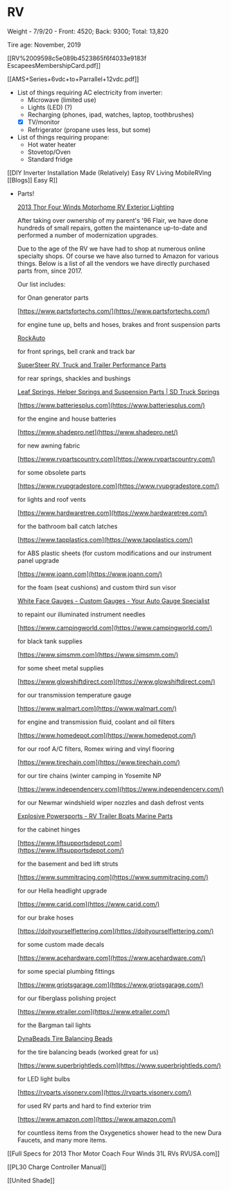 # RV

Weight - 7/9/20 - Front: 4520; Back: 9300; Total: 13,820

Tire age: November,  2019

[[RV%2009598c5e089b4523865f6f4033e9183f EscapeesMembershipCard.pdf]]

[[AMS+Series+6vdc+to+Parrallel+12vdc.pdf]]

- List of things requiring AC electricity from inverter:
    - Microwave (limited use)
    - Lights (LED) (?)
    - Recharging (phones, ipad, watches, laptop, toothbrushes)
    - [x]  TV/monitor
    - Refrigerator (propane uses less, but some)
- List of things requiring propane:
    - Hot water heater
    - Stovetop/Oven
    - Standard fridge

[[DIY  Inverter Installation Made (Relatively) Easy   RV Living   MobileRVing [[Blogs]] Easy R]]

- Parts!

    [2013 Thor Four Winds Motorhome RV Exterior Lighting](https://www.etrailer.com/rvextlt-2013_Thor_Four+Winds+Motorhome.htm)

    After taking over ownership of my parent's '96 Flair, we have done hundreds of small repairs, gotten the maintenance up-to-date and performed a number of modernization upgrades.

    Due to the age of the RV we have had to shop at numerous online specialty shops. Of course we have also turned to Amazon for various things. Below is a list of all the vendors we have directly purchased parts from, since 2017.

    Our list includes:

    for Onan generator parts

    [https://www.partsfortechs.com/](https://www.partsfortechs.com/)

    for engine tune up, belts and hoses, brakes and front suspension parts

    [RockAuto](https://www.rockauto.com)

    for front springs, bell crank and track bar

    [SuperSteer RV, Truck and Trailer Performance Parts](https://supersteerparts.com)

    for rear springs, shackles and bushings

    [Leaf Springs, Helper Springs and Suspension Parts | SD Truck Springs](https://www.sdtrucksprings.com)

    [https://www.batteriesplus.com](https://www.batteriesplus.com/)

    for the engine and house batteries

    [https://www.shadepro.net](https://www.shadepro.net/)

    for new awning fabric

    [https://www.rvpartscountry.com](https://www.rvpartscountry.com/)

    for some obsolete parts

    [https://www.rvupgradestore.com](https://www.rvupgradestore.com/)

    for lights and roof vents

    [https://www.hardwaretree.com](https://www.hardwaretree.com/)

    for the bathroom ball catch latches

    [https://www.tapplastics.com](https://www.tapplastics.com/)

    for ABS plastic sheets (for custom modifications and our instrument panel upgrade

    [https://www.joann.com](https://www.joann.com/)

    for the foam (seat cushions) and custom third sun visor

    [White Face Gauges - Custom Gauges - Your Auto Gauge Specialist](http://www.whitegauges.net/)

    to repaint our illuminated instrument needles

    [https://www.campingworld.com](https://www.campingworld.com/)

    for black tank supplies

    [https://www.simsmm.com](https://www.simsmm.com/)

    for some sheet metal supplies

    [https://www.glowshiftdirect.com](https://www.glowshiftdirect.com/)

    for our transmission temperature gauge

    [https://www.walmart.com](https://www.walmart.com/)

    for engine and transmission fluid, coolant and oil filters

    [https://www.homedepot.com](https://www.homedepot.com/)

    for our roof A/C filters, Romex wiring and vinyl flooring

    [https://www.tirechain.com](https://www.tirechain.com/)

    for our tire chains (winter camping in Yosemite NP

    [https://www.independencerv.com](https://www.independencerv.com/)

    for our Newmar windshield wiper nozzles and dash defrost vents

    [Explosive Powersports - RV Trailer Boats Marine Parts](http://www.explosivepowersports.com/)

    for the cabinet hinges

    [https://www.liftsupportsdepot.com](https://www.liftsupportsdepot.com/)

    for the basement and bed lift struts

    [https://www.summitracing.com](https://www.summitracing.com/)

    for our Hella headlight upgrade

    [https://www.carid.com](https://www.carid.com/)

    for our brake hoses

    [https://doityourselflettering.com](https://doityourselflettering.com/)

    for some custom made decals

    [https://www.acehardware.com](https://www.acehardware.com/)

    for some special plumbing fittings

    [https://www.griotsgarage.com](https://www.griotsgarage.com/)

    for our fiberglass polishing project

    [https://www.etrailer.com](https://www.etrailer.com/)

    for the Bargman tail lights

    [DynaBeads Tire Balancing Beads](http://www.innovativebalancing.com/)

    for the tire balancing beads (worked great for us)

    [https://www.superbrightleds.com](https://www.superbrightleds.com/)

    for LED light bulbs

    [https://rvparts.visonerv.com](https://rvparts.visonerv.com/)

    for used RV parts and hard to find exterior trim

    [https://www.amazon.com](https://www.amazon.com/)

    for countless items from the Oxygenetics shower head to the new Dura Faucets, and many more items.

[[Full Specs for 2013 Thor Motor Coach Four Winds 31L RVs   RVUSA.com]]

[[PL30 Charge Controller Manual]]

[[United Shade]]
